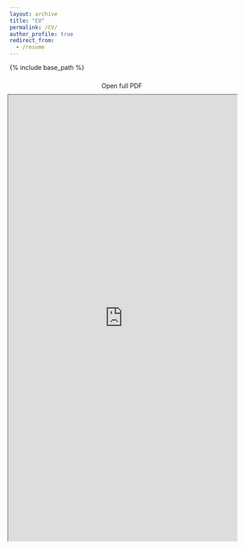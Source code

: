 ```yaml
---
layout: archive
title: "CV"
permalink: /CV/
author_profile: true
redirect_from:
  - /resume
---
```


<style>
/* Float four columns side by side */
.column {
  float: left;
  width: 25%;
  padding: 0 10px;
}

/* Remove extra left and right margins, due to padding in columns */
.row {margin: 0 -5px;}

/* Clear floats after the columns */
.row:after {
  content: "";
  display: table;
  clear: both;
}

/* Style the counter cards */
.card {
<!--   box-shadow: 0 4px 8px 0 rgba(0, 0, 0, 0.2); /* this adds the "card" effect */ -->
  padding: 16px;
<!--   text-align: center; -->
<!--   background-color: #f1f1f1; -->
}

/* Responsive columns - one column layout (vertical) on small screens */
@media screen and (max-width: 600px) {
  .column {
    width: 100%;
    display: block;
    margin-bottom: 20px;
  }
}
  
a:link {
  text-decoration: none;
}

body {
    background-image: url('https://github.com/saranyaNVAK/saranyaNVAK.github.io/images/back.jpeg');
    background-repeat: no-repeat;
    background-attachment: fixed; 
    background-size: cover;
  }

#rcorners {
  border-radius: 10px;
  background: rgba(255, 255, 255, 0.5);
  background-position: left top;
  background-repeat: repeat;
  padding: 10px;
}
</style>

{% include base_path %}

<div class="row" style="text-align: center;" id="rcorners">
  <div class="card">
    <a href="https://saranyaNVAK.github.io/CV/Saranya_resume.pdf">Open full PDF</a>
  </div>
</div>
<div class="row">
  <div class="card">
    <iframe src="https://saranyaNVAK.github.io/CV/Saranya_resume.pdf" width="100%" height="1000"></iframe>
  </div>
</div>
